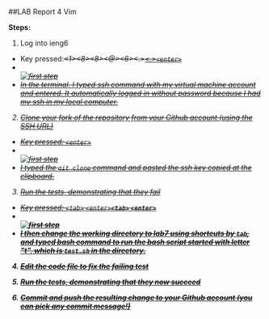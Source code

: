 ##LAB Report 4 Vim

**Steps:**

1. Log into ieng6       
- Key pressed:<s><s><h><space><j><i><w><1><8><8><@><i><e><n><g><6><.><u><c><s><d><.><e><d><u>```<enter>```
- <br>![first step](https://igiotto12.github.io/cse15l-lab-reports/screenshots/p1-lab4.png)
- In the terminal, I typed ssh command with my virtual machine account and entered. It automatically logged in without password because I had my ssh  in my local computer.
  
2. Clone your fork of the repository from your Github account (using the SSH URL)      
- Key pressed: <g><i><t><space><c><l><o><n><e><space><Ctrl-v>```<enter>```
-  <br>![first step](https://igiotto12.github.io/cse15l-lab-reports/screenshots/p1-lab4.png)
-   I typed the ```git clone``` command and pasted the ssh key copied at the clipboard.
  
3. Run the tests, demonstrating that they fail
- Key pressed: <c><d><space><l>```<tab>``` ```<enter>```<b><a><s><h><space><t>```<tab>``` ```<enter>```
- <br>![first step](https://igiotto12.github.io/cse15l-lab-reports/screenshots/p1-lab4.png)
- I then change the working directory to lab7 using shortcuts by ```tab```, and typed bash command to run the bash script started with letter "t", which is ```test.sh``` in the directory.

4. Edit the code file to fix the failing test     

5. Run the tests, demonstrating that they now succeed     

6. Commit and push the resulting change to your Github account (you can pick any commit message!)    
